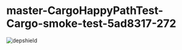 # master-CargoHappyPathTest-Cargo-smoke-test-5ad8317-272

![depshield](https://depshield.sonatype.org/badges/depshield-prod/master-CargoHappyPathTest-Cargo-smoke-test-5ad8317-272/depshield.svg)